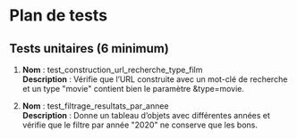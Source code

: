# Plan de tests

## Tests unitaires (6 minimum)

1. **Nom** : test_construction_url_recherche_type_film\
**Description** : Vérifie que l’URL construite avec un mot-clé de recherche et un type "movie" contient bien le paramètre &type=movie.

2. **Nom** : test_filtrage_resultats_par_annee\
**Description** : Donne un tableau d’objets avec différentes années et vérifie que le filtre par année "2020" ne conserve que les bons.